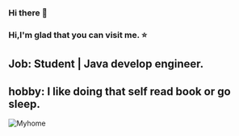 ### Hi there 👋

<!--
**HopeLight/HopeLight** is a ✨ _special_ ✨ repository because its `README.md` (this file) appears on your GitHub profile.

Here are some ideas to get you started:

- 🔭 I’m currently working on ...
- 🌱 I’m currently learning ...
- 👯 I’m looking to collaborate on ...
- 🤔 I’m looking for help with ...
- 💬 Ask me about ...
- 📫 How to reach me: ...
- 😄 Pronouns: ...
- ⚡ Fun fact: ...
-->
### Hi,I'm glad that you can visit me. ⭐
## Job: Student | Java develop engineer.
## hobby: I like doing that self read book or go sleep.
![Myhome](https://cdn.jsdelivr.net/gh/HopeLight/HopeLight@master/Hope.png)
